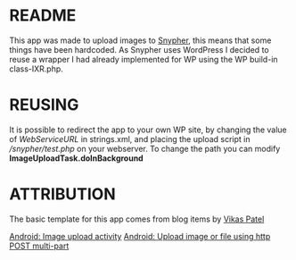 
README
======
This app was made to upload images to [Snypher](http://snypher.com/), this means that some things have been hardcoded.
As Snypher uses WordPress I decided to reuse a wrapper I had already implemented for WP using the WP build-in
class-IXR.php.

REUSING
=======
It is possible to redirect the app to your own WP site, by changing the value of *WebServiceURL* in strings.xml, and
placing the upload script in */snypher/test.php* on your webserver. To change the path you can modify
**ImageUploadTask.doInBackground**


ATTRIBUTION
===========

The basic template for this app comes from blog items by [Vikas Patel](http://www.linkedin.com/in/vikaskanani)

[Android: Image upload activity](http://vikaskanani.wordpress.com/2011/01/29/android-image-upload-activity/)
[Android: Upload image or file using http POST multi-part](http://vikaskanani.wordpress.com/2011/01/11/android-upload-image-or-file-using-http-post-multi-part/)
